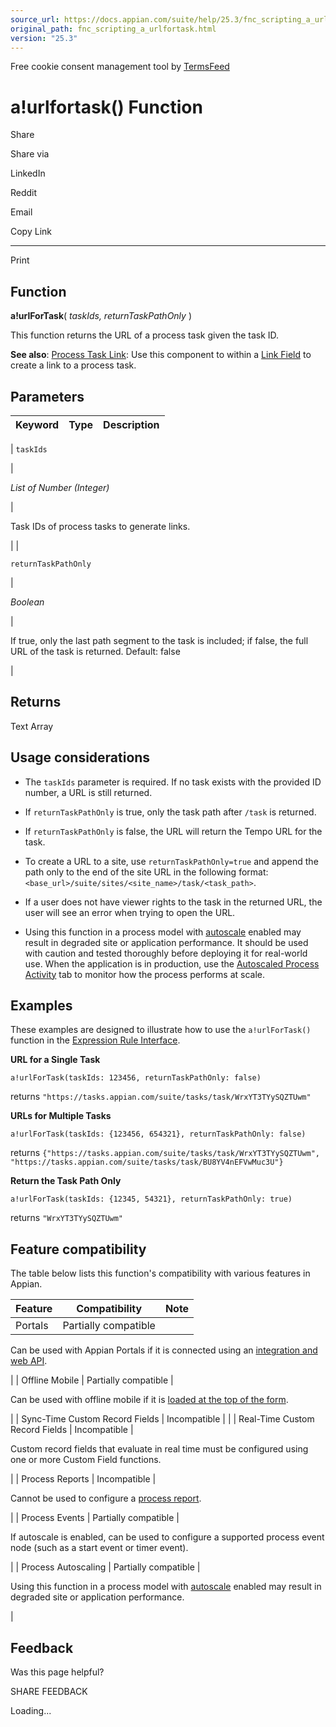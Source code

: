 ```yaml
---
source_url: https://docs.appian.com/suite/help/25.3/fnc_scripting_a_urlfortask.html
original_path: fnc_scripting_a_urlfortask.html
version: "25.3"
---
```


Free cookie consent management tool by [TermsFeed](https://www.termsfeed.com/)

# a!urlfortask() Function

Share

Share via

LinkedIn

Reddit

Email

Copy Link

* * *

Print

## Function

**a!urlForTask**( _taskIds, returnTaskPathOnly_ )

This function returns the URL of a process task given the task ID.

**See also**: [Process Task Link](Process_Task_Link_Component.html): Use this component to within a [Link Field](Link_Component.html) to create a link to a process task.

## Parameters

| Keyword | Type | Description |
| --- | --- | --- |
|
`taskIds`

 |

_List of Number (Integer)_

 |

Task IDs of process tasks to generate links.

 |
|

`returnTaskPathOnly`

 |

_Boolean_

 |

If true, only the last path segment to the task is included; if false, the full URL of the task is returned. Default: false

 |

## Returns

Text Array

## Usage considerations

-   The `taskIds` parameter is required. If no task exists with the provided ID number, a URL is still returned.
-   If `returnTaskPathOnly` is true, only the task path after `/task` is returned.
-   If `returnTaskPathOnly` is false, the URL will return the Tempo URL for the task.
-   To create a URL to a site, use `returnTaskPathOnly=true` and append the path only to the end of the site URL in the following format: `<base_url>/suite/sites/<site_name>/task/<task_path>`.
-   If a user does not have viewer rights to the task in the returned URL, the user will see an error when trying to open the URL.

-   Using this function in a process model with [autoscale](autoscale-processes.html) enabled may result in degraded site or application performance. It should be used with caution and tested thoroughly before deploying it for real-world use. When the application is in production, use the [Autoscaled Process Activity](monitoring-autoscaled-processes.html) tab to monitor how the process performs at scale.

## Examples

These examples are designed to illustrate how to use the `a!urlForTask()` function in the [Expression Rule Interface](Expression_Rules.html).

**URL for a Single Task**

`a!urlForTask(taskIds: 123456, returnTaskPathOnly: false)`

returns `"https://tasks.appian.com/suite/tasks/task/WrxYT3TYySQZTUwm"`

**URLs for Multiple Tasks**

`a!urlForTask(taskIds: {123456, 654321}, returnTaskPathOnly: false)`

returns `{"https://tasks.appian.com/suite/tasks/task/WrxYT3TYySQZTUwm", "https://tasks.appian.com/suite/tasks/task/BU8YV4nEFVwMuc3U"}`

**Return the Task Path Only**

`a!urlForTask(taskIds: {12345, 54321}, returnTaskPathOnly: true)`

returns `"WrxYT3TYySQZTUwm"`

## Feature compatibility

The table below lists this function's compatibility with various features in Appian.

| Feature | Compatibility | Note |
| --- | --- | --- |
| Portals | Partially compatible |
Can be used with Appian Portals if it is connected using an [integration and web API](portals-design.html#using-partially-compatible-functions-and-objects-in-a-portal).

 |
| Offline Mobile | Partially compatible |

Can be used with offline mobile if it is [loaded at the top of the form](offline-mobile-design-best-practices.html#working-with-partially-compatible-functions).

 |
| Sync-Time Custom Record Fields | Incompatible |  |
| Real-Time Custom Record Fields | Incompatible |

Custom record fields that evaluate in real time must be configured using one or more Custom Field functions.

 |
| Process Reports | Incompatible |

Cannot be used to configure a [process report](Process_Reports.html).

 |
| Process Events | Partially compatible |

If autoscale is enabled, can be used to configure a supported process event node (such as a start event or timer event).

 |
| Process Autoscaling | Partially compatible |

Using this function in a process model with [autoscale](autoscale-processes.html) enabled may result in degraded site or application performance.

 |

## Feedback

Was this page helpful?

SHARE FEEDBACK

Loading...